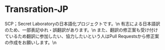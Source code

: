 # Transration-JP
SCP；Secret Laboratoryの日本語化プロジェクトです。\n
有志による日本語訳のため、一部表記ゆれ・誤翻訳があります。\n
また、翻訳の修正案も受け付けているため翻訳に参加したい、協力したいという人はPull Requestsから修正案の作成をお願いします。\n
